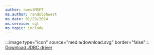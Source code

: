 ```yaml
---
author: rwestMSFT
ms.author: randolphwest
ms.date: 01/29/2024
ms.service: sql
ms.topic: include
---
```

:::image type="icon" source="media/download.svg" border="false"::: [Download JDBC driver](../connect/jdbc/download-microsoft-jdbc-driver-for-sql-server.md)
